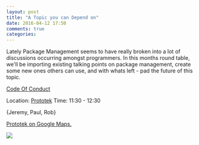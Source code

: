 ```yaml
---
layout: post
title: "A Topic you can Depend on"
date: 2016-04-12 17:50
comments: true
categories: 
---
```


Lately Package Management seems to have really broken
into a lot of discussions occurring amongst programmers. In this months 
round table, we'll be importing existing talking points on package management, 
create some new ones others can use, and with whats left - pad the future of this topic.

[Code Of Conduct](http://www.okcruby.org/about/)

Location: [Prototek][prototek]
Time: 11:30 - 12:30

{Jeremy, Paul, Rob}

<a href="https://www.google.com/maps/place/401+NW+10th+St/@35.478527,-97.519417,17z/data=!3m1!4b1!4m2!3m1!1s0x87b21733fd30d655:0xce3a1cd9b95c8415">Prototek on Google Maps.</a>

<img src="{{root_url}}/images/prototek_parking.jpg" class="fit">

[prototek]: http://prototekokc.com/
